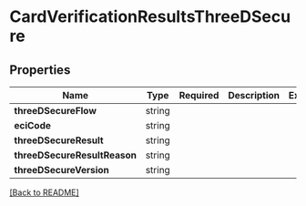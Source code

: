# CardVerificationResultsThreeDSecure



## Properties

| Name | Type | Required | Description | Examples |
|------------|:-------------:|:-------------:|-------------|:-------------:|
| **threeDSecureFlow** |string |  |  | | |
| **eciCode** |string |  |  | | |
| **threeDSecureResult** |string |  |  | | |
| **threeDSecureResultReason** |string |  |  | | |
| **threeDSecureVersion** |string |  |  | | |



[[Back to README]](../../README.md)